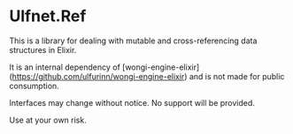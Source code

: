 # Ulfnet.Ref

This is a library for dealing with mutable and cross-referencing data
structures in Elixir.

It is an internal dependency of [wongi-engine-elixir]
(https://github.com/ulfurinn/wongi-engine-elixir) and is not made for public
consumption.

Interfaces may change without notice. No support will be provided.

Use at your own risk.

